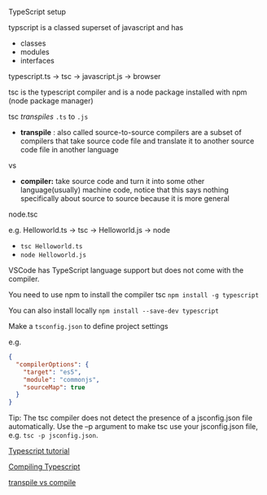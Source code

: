 TypeScript setup

typscript is a classed superset of javascript and has
- classes
- modules
- interfaces

typescript.ts -> tsc -> javascript.js -> browser

tsc is the typescript compiler and is a node package installed with npm (node package manager)

tsc _transpiles_ `.ts` to `.js`
- **transpile** : also called source-to-source compilers are a subset of compilers that take source code file and translate it to another source code file in another language

vs 

- **compiler:** take source code and turn it into some other language(usually) machine code, notice that this says nothing specifically about source to source because it is more general

node.tsc

e.g.
Helloworld.ts -> tsc -> Helloworld.js -> node

- `tsc Helloworld.ts` 
- `node Helloworld.js`

VSCode has TypeScript language support but does not come with the compiler.

You need to use npm to install the compiler tsc
`npm install -g typescript`

You can also install locally
`npm install --save-dev typescript`

Make a `tsconfig.json` to define project settings

e.g.
``` json
{
  "compilerOptions": {
    "target": "es5",
    "module": "commonjs",
    "sourceMap": true
  }
}
```

Tip: The tsc compiler does not detect the presence of a jsconfig.json file automatically. Use the –p argument to make tsc use your jsconfig.json file, e.g. `tsc -p jsconfig.json`.

[Typescript tutorial](https://code.visualstudio.com/docs/typescript/typescript-tutorial)

[Compiling Typescript](https://code.visualstudio.com/docs/typescript/typescript-compiling)

[transpile vs compile](https://stackoverflow.com/questions/44931479/compiling-vs-transpiling)
